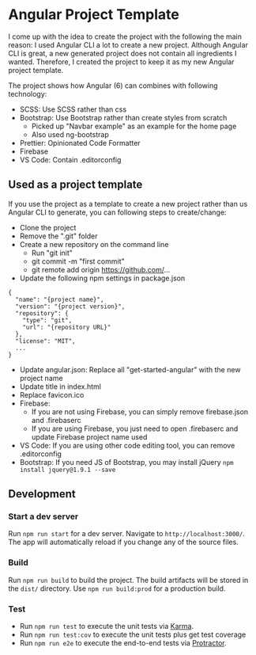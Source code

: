 # Angular Project Template

I come up with the idea to create the project with the following the main reason:
I used Angular CLI a lot to create a new project.  Although Angular CLI is great, a new generated project does not contain all ingredients I wanted.  Therefore, I created the project to keep it as my new Angular project template.

The project shows how Angular (6) can combines with following technology:
* SCSS: Use SCSS rather than css
* Bootstrap: Use Bootstrap rather than create styles from scratch
  * Picked up "Navbar example" as an example for the home page
  * Also used ng-bootstrap
* Prettier: Opinionated Code Formatter
* Firebase
* VS Code: Contain .editorconfig

## Used as a project template

If you use the project as a template to create a new project rather than us Angular CLI to generate, you can following steps to create/change:
* Clone the project
* Remove the ".git" folder
* Create a new repository on the command line
  * Run "git init"
  * git commit -m "first commit"
  * git remote add origin https://github.com/...
* Update the following npm settings in package.json
```
{
  "name": "{project name}",
  "version": "{project version}",
  "repository": {
    "type": "git",
    "url": "{repository URL}"
  },
  "license": "MIT",
  ...
}
``` 
* Update angular.json: Replace all "get-started-angular" with the new project name
* Update title in index.html
* Replace favicon.ico
* Firebase:
  * If you are not using Firebase, you can simply remove firebase.json and .firebaserc
  * If you are using Firebase, you just need to open .firebaserc and update Firebase project name used
* VS Code: If you are using other code editing tool, you can remove .editorconfig
* Bootstrap: If you need JS of Bootstrap, you may install jQuery `npm install jquery@1.9.1 --save`

## Development

### Start a dev server

Run `npm run start` for a dev server. Navigate to `http://localhost:3000/`. The app will automatically reload if you change any of the source files.

### Build

Run `npm run build` to build the project. The build artifacts will be stored in the `dist/` directory. Use `npm run build:prod` for a production build.

### Test

* Run `npm run test` to execute the unit tests via [Karma](https://karma-runner.github.io).
* Run `npm run test:cov` to execute the unit tests plus get test coverage
* Run `npm run e2e` to execute the end-to-end tests via [Protractor](http://www.protractortest.org/).